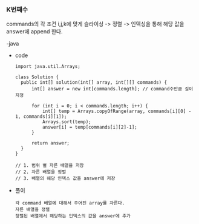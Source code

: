 ### K번째수

commands의 각 조건 i,j,k에 맞게 슬라이싱 -> 정렬 -> 인덱싱을 통해 해당 값을 answer에 append 한다.

-java

- code
  ```
  import java.util.Arrays;

  class Solution {
    public int[] solution(int[] array, int[][] commands) {
        int[] answer = new int[commands.length]; // command수만큼 길이 지정
        
        for (int i = 0; i < commands.length; i++) {
            int[] temp = Arrays.copyOfRange(array, commands[i][0] - 1, commands[i][1]);
            Arrays.sort(temp);
            answer[i] = temp[commands[i][2]-1];
        }
        
        return answer;
    }
  }
  
  // 1. 범위 별 자른 배열을 저장
  // 2. 자른 배열을 정렬
  // 3. 배열의 해당 인덱스 값을 answer에 저장
  ```
- 풀이
  ```
  각 command 배열에 대해서 주어진 array를 자른다.
  자른 배열을 정렬
  정렬된 배열에서 해당하는 인덱스의 값을 answer에 추가
  ```
